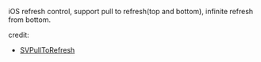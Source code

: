 iOS refresh control, support pull to refresh(top and bottom), infinite refresh from bottom.

credit:
- [SVPullToRefresh](https://github.com/samvermette/SVPullToRefresh)

